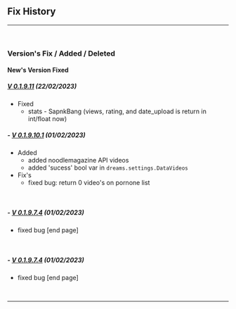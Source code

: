 ## Fix History

<hr>

<br>

### Version's Fix / Added / Deleted

#### New's Version Fixed

##### <a href='https://pypi.org/project/dreams/0.1.9.11/'>V 0.1.9.11</a> (22/02/2023)

- Fixed
   - stats - SapnkBang (views, rating, and date_upload is return in int/float now)


##### - <a href='https://pypi.org/project/dreams/0.1.9.10.1/'>V 0.1.9.10.1</a>  (01/02/2023)

- Added
  - added noodlemagazine API videos
  - added 'sucess' bool var in ```dreams.settings.DataVideos```
- Fix's
  -  fixed bug: return 0 video's on pornone list


<br>

##### - <a href='https://pypi.org/project/dreams/0.1.9.7.3/'>V 0.1.9.7.4</a>  (01/02/2023)
  -  fixed bug [end page] 

<br>

##### - <a href='https://pypi.org/project/dreams/0.1.9.7.3/'>V 0.1.9.7.4</a>  (01/02/2023)
  -  fixed bug [end page] 

<br>
<hr>

